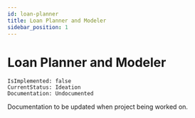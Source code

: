 ```yaml
---
id: loan-planner
title: Loan Planner and Modeler
sidebar_position: 1
---
```


# Loan Planner and Modeler

```text title="Development Status"
IsImplemented: false
CurrentStatus: Ideation
Documentation: Undocumented
```

Documentation to be updated when project being worked on.